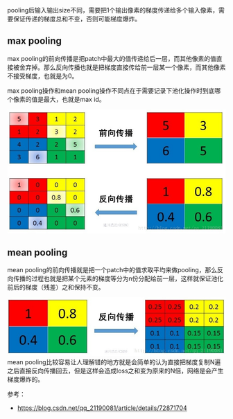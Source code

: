 pooling后输入输出size不同，需要把1个输出像素的梯度传递给多个输入像素，需要保证传递的梯度总和不变，否则可能梯度爆炸。

## max pooling

max pooling的前向传播是把patch中最大的值传递给后一层，而其他像素的值直接被舍弃掉。那么反向传播也就是把梯度直接传给前一层某一个像素，而其他像素不接受梯度，也就是为0。

max pooling操作和mean pooling操作不同点在于需要记录下池化操作时到底哪个像素的值是最大，也就是max id。

![这里写图片描述](.assets/卷积神经网络在maxpooling处怎么反向传播误差/20170615211413093)

## mean pooling

mean pooling的前向传播就是把一个patch中的值求取平均来做pooling，那么反向传播的过程也就是把某个元素的梯度等分为n份分配给前一层，这样就保证池化前后的梯度（残差）之和保持不变。

![这里写图片描述](.assets/卷积神经网络在maxpooling处怎么反向传播误差/20170615205352655)
mean pooling比较容易让人理解错的地方就是会简单的认为直接把梯度复制N遍之后直接反向传播回去，但是这样会造成loss之和变为原来的N倍，网络是会产生梯度爆炸的。

参考：

- https://blog.csdn.net/qq_21190081/article/details/72871704

